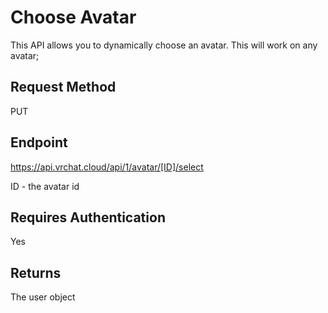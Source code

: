 # Choose Avatar

This API allows you to dynamically choose an avatar. This will work on any avatar;

## Request Method 
PUT

## Endpoint
https://api.vrchat.cloud/api/1/avatar/[ID]/select

ID - the avatar id

## Requires Authentication
Yes

## Returns 
The user object